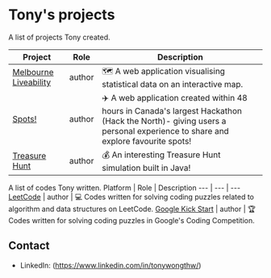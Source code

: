 # Tony's projects

A list of projects Tony created.

Project | Role | Description
--- | --- | ---
[Melbourne Liveability](https://github.com/tonywongthw/Melbourne-Liveability) | author | :world_map: A web application visualising statistical data on an interactive map.
[Spots!](https://github.com/tonywongthw/Spots-WebApp) | author | :airplane: A web application created within 48 hours in Canada's largest Hackathon (Hack the North)- giving users a personal experience to share and explore favourite spots!
[Treasure Hunt](https://github.com/tonywongthw/Treasure-Hunt) | author | :moneybag: An interesting Treasure Hunt simulation built in Java!

A list of codes Tony written.
Platform | Role | Description
--- | --- | ---
[LeetCode](https://github.com/tonywongthw/Leet-Code) | author | :computer: Codes written for solving coding puzzles related to algorithm and data structures on LeetCode.
[Google Kick Start](https://github.com/tonywongthw/Google-Kickstart) | author | :trophy: Codes written for solving coding puzzles in Google's Coding Competition.

## Contact

- LinkedIn: (https://www.linkedin.com/in/tonywongthw/)